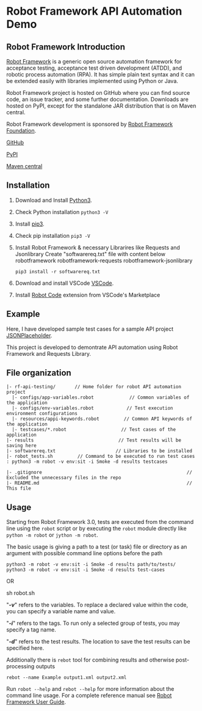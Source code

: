 # Robot Framework API Automation Demo

## Robot Framework Introduction
[Robot Framework](http://robotframework.org) is a generic open source
automation framework for acceptance testing, acceptance test driven
development (ATDD), and robotic process automation (RPA). It has simple plain
text syntax and it can be extended easily with libraries implemented using
Python or Java.

Robot Framework project is hosted on GitHub where you can find source code,
an issue tracker, and some further documentation. Downloads are hosted on PyPI, except
for the standalone JAR distribution that is on Maven central.

Robot Framework development is sponsored by [Robot Framework Foundation](http://robotframework.org/foundation).

[GitHub](https://github.com/robotframework/robotframework)

[PyPI](https://pypi.python.org/pypi/robotframework)

[Maven central](http://search.maven.org/#search%7Cga%7C1%7Ca%3Arobotframework)

## Installation
1. Download and Install [Python3](https://www.python.org/downloads/). 
2. Check Python installation
    `python3 -V`

3. Install [pip3](https://pip.pypa.io/).
4. Check pip installation
    `pip3 -V`

5. Install Robot Framework & necessary Librarires like Requests and Jsonlibrary
   Create "softwarereq.txt" file with content below
   robotframework
   robotframework-requests
   robotframework-jsonlibrary 

    `pip3 install -r softwarereq.txt`
    
6. Download and install VSCode [VSCode](https://code.visualstudio.com/docs/?dv=osx "VSCode").
7. Install [Robot Code](https://marketplace.visualstudio.com/items?itemName=d-biehl.robotcode "Robot Code") extension from VSCode's Marketplace

## Example
Here, I have developed sample test cases for a sample API project [JSONPlaceholder](https://jsonplaceholder.typicode.com/guide/).

This project is developed to demontrate API automation using Robot Framework and Requests Library.

## File organization
```
|- rf-api-testing/       // Home folder for robot API automation project
  |- configs/app-variables.robot             // Common variables of the application
  |- configs/env-variables.robot            // Test execution environment configurations
  |- resources/appi-keywords.robot         // Common API keywords of the application
  |- testcases/*.robot                    // Test cases of the application
|- results                               // Test results will be saving here
|- softwarereq.txt                      // Libraries to be installed 
|- robot_tests.sh         // Command to be executed to run test cases : python3 -m robot -v env:sit -i Smoke -d results testcases
     
|- .gitignore                                                     // Excluded the unnecessary files in the repo
|- README.md                                                      // This file
```

## Usage
Starting from Robot Framework 3.0, tests are executed from the command line
using the ``robot`` script or by executing the ``robot`` module directly
like ``python -m robot`` or ``jython -m robot``.

The basic usage is giving a path to a test (or task) file or directory as an
argument with possible command line options before the path

    python3 -m robot -v env:sit -i Smoke -d results path/to/tests/
    python3 -m robot -v env:sit -i Smoke -d results test-cases

 OR
 
sh robot.sh 

"***-v***" refers to the variables. To replace a declared value within the code, you can specify a variable name and value.

"***-i***" refers to the tags. To run only a selected group of tests, you may specify a tag name.

"***-d***" refers to the test results. The location to save the test results can be specified here.

Additionally there is ``rebot`` tool for combining results and otherwise
post-processing outputs

    rebot --name Example output1.xml output2.xml

Run ``robot --help`` and ``rebot --help`` for more information about the command
line usage. For a complete reference manual see [Robot Framework User Guide](https://robotframework.org/robotframework/latest/RobotFrameworkUserGuide.html "Robot Framework User Guide").


